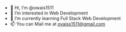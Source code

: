 - 👋 Hi, I’m @owais1511
- 👀 I’m interested in Web Development
- 🌱 I’m currently learning Full Stack Web Development
- 📫 You can Mail me at ovaiss1511@gmail.com

<!---
owais1511/owais1511 is a ✨ special ✨ repository because its `README.md` (this file) appears on your GitHub profile.
You can click the Preview link to take a look at your changes.
--->
